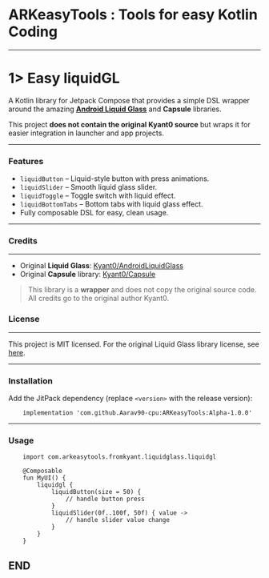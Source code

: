 # ARKeasyTools : Tools for easy Kotlin Coding

---

# 1> Easy liquidGL

A Kotlin library for Jetpack Compose that provides a simple DSL wrapper around the amazing **[Android Liquid Glass](https://github.com/Kyant0/AndroidLiquidGlass)** and **Capsule** libraries.

This project **does not contain the original Kyant0 source** but wraps it for easier integration in launcher and app projects.

---

### Features

- `liquidButton` – Liquid-style button with press animations.
- `liquidSlider` – Smooth liquid glass slider.
- `liquidToggle` – Toggle switch with liquid effect.
- `liquidBottomTabs` – Bottom tabs with liquid glass effect.
- Fully composable DSL for easy, clean usage.

---

### Credits
-------

* Original **Liquid Glass**: [Kyant0/AndroidLiquidGlass](https://github.com/Kyant0/AndroidLiquidGlass?utm_source=chatgpt.com)
* Original **Capsule** library: [Kyant0/Capsule](https://github.com/Kyant0/Capsule?utm_source=chatgpt.com)

> This library is a **wrapper** and does not copy the original source code. All credits go to the original author Kyant0.

### License
-------

This project is MIT licensed. For the original Liquid Glass library license, see [here](https://github.com/Kyant0/AndroidLiquidGlass/blob/main/LICENSE.md).

---

### Installation

Add the JitPack dependency (replace `<version>` with the release version):


        implementation 'com.github.Aarav90-cpu:ARKeasyTools:Alpha-1.0.0'


---

### Usage


        import com.arkeasytools.fromkyant.liquidglass.liquidgl
    
        @Composable
        fun MyUI() {
            liquidgl {
                liquidButton(size = 50) { 
                    // handle button press
                }
                liquidSlider(0f..100f, 50f) { value ->
                    // handle slider value change
                }
            }
        }

## END ##


